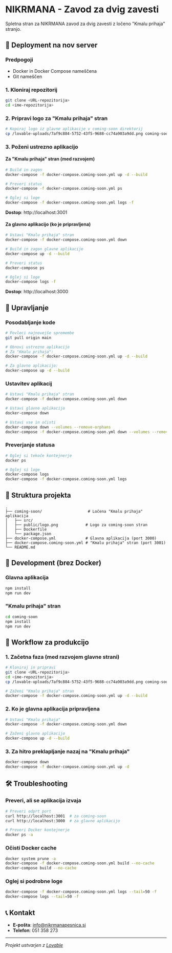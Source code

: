 # NIKRMANA - Zavod za dvig zavesti

Spletna stran za NIKRMANA zavod za dvig zavesti z ločeno "Kmalu prihaja" stranjo.

## 🚀 Deployment na nov server

### Predpogoji
- Docker in Docker Compose nameščena
- Git nameščen

### 1. Kloniraj repozitorij
```bash
git clone <URL-repozitorija>
cd <ime-repozitorija>
```

### 2. Pripravi logo za "Kmalu prihaja" stran
```bash
# Kopiraj logo iz glavne aplikacije v coming-soon direktorij
cp /lovable-uploads/7af9c884-5752-43f5-9688-cc74a903a9dd.png coming-soon/public/logo.png
```

### 3. Poženi ustrezno aplikacijo

#### Za "Kmalu prihaja" stran (med razvojem)
```bash
# Build in zagon
docker-compose -f docker-compose.coming-soon.yml up -d --build

# Preveri status
docker-compose -f docker-compose.coming-soon.yml ps

# Oglej si loge
docker-compose -f docker-compose.coming-soon.yml logs -f
```
**Dostop**: http://localhost:3001

#### Za glavno aplikacijo (ko je pripravljena)
```bash
# Ustavi "Kmalu prihaja" stran
docker-compose -f docker-compose.coming-soon.yml down

# Build in zagon glavne aplikacije
docker-compose up -d --build

# Preveri status
docker-compose ps

# Oglej si loge
docker-compose logs -f
```
**Dostop**: http://localhost:3000

## 🔄 Upravljanje

### Posodabljanje kode
```bash
# Povleci najnovejše spremembe
git pull origin main

# Obnovi ustrezno aplikacijo
# Za "Kmalu prihaja":
docker-compose -f docker-compose.coming-soon.yml up -d --build

# Za glavno aplikacijo:
docker-compose up -d --build
```

### Ustavitev aplikacij
```bash
# Ustavi "Kmalu prihaja" stran
docker-compose -f docker-compose.coming-soon.yml down

# Ustavi glavno aplikacijo
docker-compose down

# Ustavi vse in očisti
docker-compose down --volumes --remove-orphans
docker-compose -f docker-compose.coming-soon.yml down --volumes --remove-orphans
```

### Preverjanje statusa
```bash
# Oglej si tekoče kontejnerje
docker ps

# Oglej si loge
docker-compose logs
docker-compose -f docker-compose.coming-soon.yml logs
```

## 📁 Struktura projekta

```
.
├── coming-soon/                    # Ločena "Kmalu prihaja" aplikacija
│   ├── src/
│   ├── public/logo.png            # Logo za coming-soon stran
│   ├── Dockerfile
│   └── package.json
├── docker-compose.yml             # Glavna aplikacija (port 3000)
├── docker-compose.coming-soon.yml # "Kmalu prihaja" stran (port 3001)
└── README.md
```

## 🔧 Development (brez Docker)

### Glavna aplikacija
```bash
npm install
npm run dev
```

### "Kmalu prihaja" stran
```bash
cd coming-soon
npm install  
npm run dev
```

## 🎯 Workflow za produkcijo

### 1. Začetna faza (med razvojem glavne strani)
```bash
# Kloniraj in pripravi
git clone <URL-repozitorija>
cd <ime-repozitorija>
cp /lovable-uploads/7af9c884-5752-43f5-9688-cc74a903a9dd.png coming-soon/public/logo.png

# Zaženi "Kmalu prihaja" stran
docker-compose -f docker-compose.coming-soon.yml up -d --build
```

### 2. Ko je glavna aplikacija pripravljena
```bash
# Ustavi "Kmalu prihaja"
docker-compose -f docker-compose.coming-soon.yml down

# Zaženi glavno aplikacijo
docker-compose up -d --build
```

### 3. Za hitro preklapljanje nazaj na "Kmalu prihaja"
```bash
docker-compose down
docker-compose -f docker-compose.coming-soon.yml up -d
```

## 🛠️ Troubleshooting

### Preveri, ali se aplikacija izvaja
```bash
# Preveri odprt port
curl http://localhost:3001  # za coming-soon
curl http://localhost:3000  # za glavno aplikacijo

# Preveri Docker kontejnerje
docker ps -a
```

### Očisti Docker cache
```bash
docker system prune -a
docker-compose -f docker-compose.coming-soon.yml build --no-cache
docker-compose build --no-cache
```

### Oglej si podrobne loge
```bash
docker-compose -f docker-compose.coming-soon.yml logs --tail=50 -f
docker-compose logs --tail=50 -f
```

## 📞 Kontakt

- **E-pošta**: info@nikrmanapesnica.si
- **Telefon**: 051 358 273

---

*Projekt ustvarjen z [Lovable](https://lovable.dev)*
